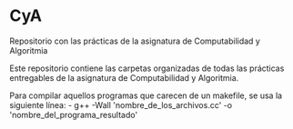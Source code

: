 # CyA
Repositorio con las prácticas de la asignatura de Computabilidad y Algoritmia

Este repositorio contiene las carpetas organizadas de todas las prácticas entregables de la asignatura de Computabilidad y Algoritmia.

Para compilar aquellos programas que carecen de un makefile, se usa la siguiente línea: - g++ -Wall 'nombre_de_los_archivos.cc' -o 'nombre_del_programa_resultado'
